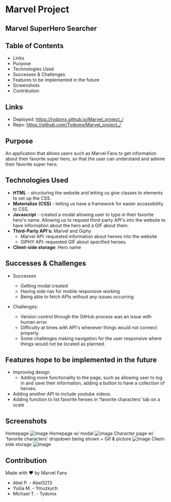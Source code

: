 # Marvel Project
## Marvel SuperHero Searcher

## Table of Contents
* Links
* Purpose
* Technologies Used
* Successes & Challenges
* Features to be implemented in the future
* Screenshots
* Contribution

## Links
- Deployed: https://tydomx.github.io/Marvel_project_/
- Repo: https://github.com/Tydomx/Marvel_project_/

## Purpose
An application that allows users such as Marvel Fans to get information about their favorite super hero, so that the user can understand and admire their favorite super hero.

## Technologies Used

* **HTML** - structuring the website and letting us give classes to elements to set up the CSS. 
* **Materialize (CSS)** - letting us have a framework for easier accessibility to CSS. 
* **Javascript** - created a modal allowing user to type in their favorite hero's name. Allowing us to request third-party API's into the website to have information about the hero and a GIF about them.
* **Third-Party API's:** Marvel and Giphy
  * Marvel API: requested information about heroes into the website
  * GIPHY API: requested GIF about specified heroes.
* **Client-side storage:** Hero name

## Successes & Challenges
* Successes
  * Getting modal created
  * Having side nav for mobile responsive working
  * Being able to fetch APIs without any issues occurring

* Challenges: 
  * Version control through the GitHub process was an issue with human error. 
  * Difficulty at times with API's whenever things would not connect properly.
  * Some challenges making navigation for the user responsive where things would not be located as planned.

## Features hope to be implemented in the future
* Improving design
  * Adding more functionality to the page, such as allowing user to log in and save their information, adding a button to have a collection of heroes.
* Adding another API to include youtube videos.
* Adding function to list favorite heroes in 'favorite characters' tab on a scale

## Screenshots

Homepage
![image](https://user-images.githubusercontent.com/99767019/167271733-f82c846f-653e-4db7-b209-8accc476c78c.png)
Homepage w/ modal
![image](https://user-images.githubusercontent.com/99767019/167272327-008340e4-3137-4979-8a15-610711a772cf.png)
Character page w/ 'favorite characters' dropdown being shown + Gif & picture
![image](https://user-images.githubusercontent.com/99767019/167272514-a7e34bb2-99fa-4daa-a920-0a1b799a3dfb.png)
Client-side storage
![image](https://user-images.githubusercontent.com/99767019/167330550-324bb835-f77e-4626-99aa-654c99413938.png)




## Contribution
Made with ❤️ by Marvel Fans 
* Abel P. - Abel3213
* Yuliia M. - Ymuzkych
* Michael T. - Tydomx
